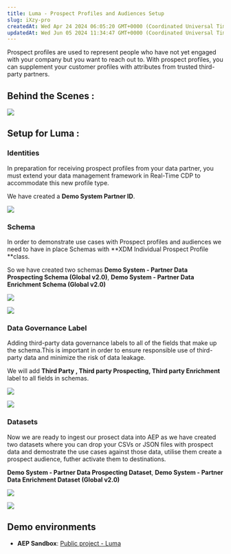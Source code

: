 ```yaml
---
title: Luma - Prospect Profiles and Audiences Setup
slug: iXzy-pro
createdAt: Wed Apr 24 2024 06:05:20 GMT+0000 (Coordinated Universal Time)
updatedAt: Wed Jun 05 2024 11:34:47 GMT+0000 (Coordinated Universal Time)
---
```


Prospect profiles are used to represent people who have not yet engaged with your company but you want to reach out to. With prospect profiles, you can supplement your customer profiles with attributes from trusted third-party partners.

## Behind the Scenes :&#x20;

![](../../assets/Z3hsP9ciW0FLTXDF7ruU__image.png)

## Setup for Luma :

### Identities

In preparation for receiving prospect profiles from your data partner, you must extend your data management framework in Real-Time CDP to accommodate this new profile type.

We have created a **Demo System Partner ID**.

![](../../assets/Pcr9-c-JBHrixs1-71Gu6_partnerid.png)

### Schema

In order to demonstrate use cases with Prospect profiles and audiences we need to have in place Schemas with **XDM Individual Prospect Profile **class.

So we have created two schemas **Demo System - Partner Data Prospecting Schema (Global v2.0)**, **Demo System - Partner Data Enrichment Schema (Global v2.0)**

![](../../assets/bF-f-fUzs-GuNHKBOKvVx_partnerschema1.png)

![](../../assets/D9GZ7gVsQQ3IXv_OyygQY_partnerschema2.png)

### Data Governance Label

Adding third-party data governance labels to all of the fields that make up the schema.This is important in order to ensure responsible use of third-party data and minimize the risk of data leakage.&#x20;

We will add **Third Party , Third party Prospecting, Third party Enrichment** label to all fields in schemas.

![](../../assets/IOI1bW4kfJD61tEsikqOV_partnerlabel1.png)

![](../../assets/S2otBfdCsiHXK_XCspIAW_partnerlabel2.png)

### Datasets

Now we are ready to ingest our prosect data into AEP as we have created two datasets where you can drop your CSVs or JSON files with prospect data and demostrate the use cases against those data, utilise them create a prospect audience, futher activate them to destinations.

**Demo System - Partner Data Prospecting Dataset**, **Demo System - Partner Data Enrichment Dataset (Global v2.0)**

![](../../assets/Mqc6J3usPg8b2WXO668ku_prospectdataset1.png)

![](../../assets/XevHD0_0UxjDGxUvkLB_R_prospectdataset2.png)

## Demo environments

- **AEP Sandbox**: [Public project - Luma](https://experience.adobe.com/#/@demosystem4/sname\:public-luma/platform/home)

